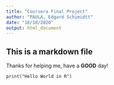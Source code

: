```yaml
---
title: "Coursera Final Project"
author: "PAULA, Edgard Schimidtt"
date: "16/10/2020"
output: html_document
---
```


## This is a markdown file
Thanks for helping me, have a **GOOD** day!

```{r}
print("Hello World in R")
```
